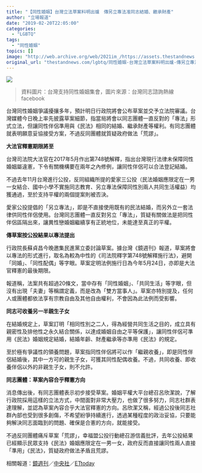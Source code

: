 ```yaml
---
title: "【同性婚姻】台灣立法草案料明出爐　傳另立專法准同志結婚、繼承財產"
author: "立場報道"
date: "2019-02-20T22:05:00"
categories:
  - "LGBTQ"
tags:
  - "同性婚姻"
topics: []
image: "http://web.archive.org/web/2021im_/https://assets.thestandnews.com/media/photos/15380275_10154391153269263_8832024404688212565_n_OHzRf.png"
original_url: "thestandnews.com/lgbtq/同性婚姻-台灣立法草案料明出爐-傳另立專法准同志結婚-繼承財產"
---
```

![](http://web.archive.org/web/2021im_/https://assets.thestandnews.com/media/photos/15380275_10154391153269263_8832024404688212565_n_OHzRf.png)
> 資料圖片：台灣支持同性婚姻集會，圖片來源：台灣同志諮詢熱線 facebook

台灣同性婚姻爭議擾攘多年，預計明日行政院將會公布草案並交予立法院審議。台灣媒體今日晚上率先披露草案細節，指當局將會以同志團體一直反對的「專法」形式立法，但讓同性伴侶準用與《民法》相同的結婚、繼承財產等權利。有同志團體就表明願意妥協接受方案，不過反同團體就質疑政府做法「荒謬」。

**大法官釋憲期限將至**

台灣司法院大法官在2017年5月作出第748號解釋，指出台灣現行法律未保障同性婚姻屬違憲，下令有關機構要在兩年之內修例，讓同性伴侶可以合法登記結婚。

不過去年11月台灣進行公投，反同組織所提的愛家三公投（民法婚姻應限定在一男一女結合、國中小學不實施同志教育、另立專法保障同性別兩人共同生活權益）均獲通過，至於支持平權的兩個提案則被否決。

愛家公投提倡的「另立專法」，即是不直接使用既有的民法結婚，而另外立一套法律供同性伴侶使用。台灣同志團體一直反對另立「專法」，質疑有關做法是把同性伴侶區隔出來，讓異性戀婚姻繼續享有正統地位，未能達至真正的平權。

**傳草案按公投結果以專法提出**

行政院長蘇貞昌今晚邀集民進黨立委討論草案。據台灣《鏡週刊》報道，草案將會以專法的形式進行，取名為較為中性的《司法院釋字第748號解釋施行法》，避開「同婚」、「同性配偶」等字眼。草案定明法例施行日為今年5月24日，亦即是大法官釋憲的最後期限。

報道稱，法案共有超過20條文，當中存有「同性婚姻」、「共同生活」等字眼，但沒有出現「夫妻」等稱謂定義，而是改為「雙方當事人」。草案亦特別提及，任何人或團體都依法享有宗教自由及其他自由權利，不會因為此法例而受影響。

**同志可收養另一半親生子女**

在結婚規定上，草案訂明「相同性別之二人，得為經營共同生活之目的，成立具有親密性及排他性之永久結合關係，以達成婚姻自由之平等保護」，讓同性伴侶可準用《民法》婚姻規定結婚，結婚年齡、財產繼承等亦準用《民法》的規定。

至於極有爭議性的領養問題，草案指同性伴侶將可以作「繼親收養」，即是同性伴侶結婚後，其中一方可的親生子女，可獲其同性配偶收養。不過，共同收養、即收養伴侶以外的非親生子女，則不允許。

**同志團體：草案內容合乎釋憲方向**

消息傳出後，有同志團體表示初步接受草案。婚姻平權大平台總召呂欣潔說，了解行政院採用這樣的立法方式，中間面對非常大壓力，也做了很多努力，同志社群表達理解，並認為草案內容合乎大法官釋憲的方向。呂欣潔又稱，經過公投後同志社群內部也受到很多創傷，不希望紛爭持續進行，透過某種程度的政治妥協，只要能夠解決同志面臨到的問題、確保是合憲的方向，就能接受。

不過反同團體痛斥草案「荒謬」，幸福盟公投行動總召游信義批評，去年公投結果已經顯示民眾支持《民法》婚姻應限定在一男一女，政府反而直接讓同性兩人直接「準用」《民法》，質疑政府做法矛盾且荒謬。

相關報道：[鏡週刊](http://web.archive.org/web/20211229132737/https://www.mirrormedia.mg/story/20190220inv019/?fbclid=IwAR243il1erSYHNVzJ9uYXMRRZ73Xls7qA1BFDliwddlirkhEjuXnKePYn-A)／[中央社](http://web.archive.org/web/20211229132737/https://www.cna.com.tw/news/firstnews/201902205002.aspx)／[ETtoday](http://web.archive.org/web/20211229132737/https://www.ettoday.net/news/20190220/1382520.htm)